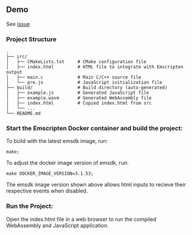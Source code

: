 ## Demo

See [issue](https://github.com/emscripten-core/emscripten/issues/10542)

### Project Structure

```
.
├── src/
│   ├── CMakeLists.txt     # CMake configuration file
│   ├── index.html         # HTML file to integrate with Emscripten output
│   ├── main.c             # Main C/C++ source file
│   └── pre.js             # JavaScript initialization file
├── build/                 # Build directory (auto-generated)
│   ├── example.js         # Generated JavaScript file
│   ├── example.wasm       # Generated WebAssembly file
|   ├── index.html         # Copied index.html from src
│   └── ...
└── README.md
```

### Start the Emscripten Docker container and build the project:

To build with the latest emsdk image, run:

```
make;
```

To adjust the docker image version of emsdk, run:

```
make DOCKER_IMAGE_VERSION=3.1.53;
```

The emsdk image version shown above allows html inputs to recieve their respective events when disabled.

### Run the Project:

Open the index.html file in a web browser to run the compiled WebAssembly and JavaScript application.
